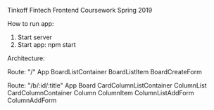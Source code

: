 Tinkoff Fintech Frontend Coursework Spring 2019

How to run app:
1. Start server
2. Start app: npm start

Architecture:

Route: "/"
App
  BoardListContainer
    BoardListItem
  BoardCreateForm

Route: "/b/:id/:title"
App
  Board
    CardColumnListContainer
      ColumnList
        CardColumnContainer
          Column
            ColumnItem
          ColumnListAddForm
      ColumnAddForm